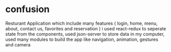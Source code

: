 # confusion
Resturant Application which include many features ( login, home, menu, about, contact us, favorites and reservation ) 
i used react-redux to seperate state from the components, used json-server to store data in my computer, used many modules to build the app like navigation, animation, 
gestures and camera 
